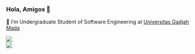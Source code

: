 ### Hola, Amigos 👋

🌱 I’m Undergraduate Student of Software Engineering at [Universitas Gadjah Mada](https://www.ugm.ac.id/)

<a href="https://github-readme-stats-rinogen.vercel.app">
  <img align="left" src="https://github-readme-stats.vercel.app/api/top-langs?username=rinogen" />
</a>
<br/>
<a href="https://github-readme-stats-rinogen.vercel.app">
  <img align="left" src="https://github-readme-stats-rinogen.vercel.app/api?username=rinogen&show_icons=true&theme=gruvbox" />
</a>


<!--
**rinogen/rinogen** is a ✨ _special_ ✨ repository because its `README.md` (this file) appears on your GitHub profile.

Here are some ideas to get you started:

- 🔭 I’m currently working on ...
- 🌱 I’m currently learning ...
- 👯 I’m looking to collaborate on ...
- 🤔 I’m looking for help with ...
- 💬 Ask me about ...
- 📫 How to reach me: ...
- 😄 Pronouns: ...
- ⚡ Fun fact: ...
-->
